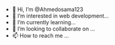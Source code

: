 - 👋 Hi, I’m @Ahmedosama123
- 👀 I’m interested in  web development...
- 🌱 I’m currently learning...
- 💞️ I’m looking to collaborate on ...
- 📫 How to reach me ...

<!---
Ahmedosama123/Ahmedosama123 is a ✨ special ✨ repository because its `README.md` (this file) appears on your GitHub profile.
You can click the Preview link to take a look at your changes.
--->
